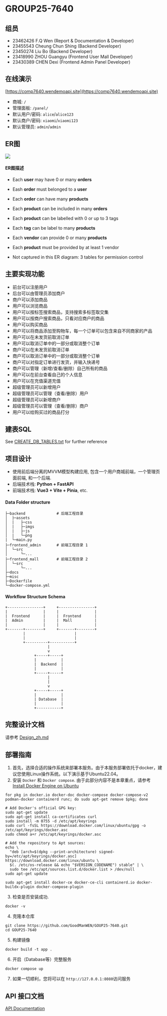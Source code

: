 # GROUP25-7640

## 组员
- 23462426 F.Q Wen (Report & Documentation & Developer)
- 23455543 Cheung Chun Shing (Backend Developer)
- 23450274 Liu Bo (Backend Developer)
- 23418990 ZHOU Guangyu (Frontend User Mall Developer)
- 23430389 CHEN Dexi (Frontend Admin Panel Developer)

## 在线演示
[https://comp7640.wendemoapi.site](https://comp7640.wendemoapi.site)
- 商城: `/`
- 管理面板: `/panel/`
- 默认用户/密码: `alice`/`alice123`
- 默认商户/密码: `xiaomi`/`xiaomi123`
- 默认管理员: `admin`/`admin`



## ER图
![](https://github.com/GoodManWEN/GOUP25-7640/blob/main/misc/ERD-v2.png?raw=true)

#### ER图描述
- Each **user** may have 0 or many **orders**
- Eash **order** must belonged to a **user**

- Each **order** can have many **products** 
- Each **product** can be included in many **orders**

- Each **product** can be labelled with 0 or up to 3 tags
- Each **tag** can be label to many **products**

- Each **vendor** can provide 0 or many **products**
- Each **product** must be provided by at least 1 vendor

- Not captured in this ER diagram: 3 tables for permission control

## 主要实现功能
- 前台可以注册用户
- 后台可以由管理员添加商户
- 商户可以添加商品
- 用户可以浏览商品
- 用户可以按标签搜索商品，支持搜索多标签取交集
- 用户可以按商户搜索商品，只看对应商户的商品
- 用户可以购买商品
- 用户可以将商品添加至购物车，每一个订单可以包含来自不同商家的产品
- 用户可以在未发货前取消订单
- 用户可以取消订单中的一部分或取消整个订单
- 商户可以在未发货前取消订单
- 商户可以取消订单中的一部分或取消整个订单
- 商户可以对指定订单进行发货，并输入快递号
- 商户可以管理（新增/查看/删除）自己所有的商品
- 用户可以在前台查看自己的个人信息
- 用户可以在充值渠道充值
- 超级管理员可以新增用户
- 超级管理员可以管理（查看/删除）用户
- 超级管理员可以新增商户
- 超级管理员可以管理（查看/删除）商户
- 用户可以给购买过的商品打分

## 建表SQL
See [CREATE_DB_TABLES.txt](https://github.com/GoodManWEN/GOUP25-7640/blob/main/misc/CREATE_DB_TABLES.txt) for further reference


## 项目设计

- 使用前后端分离的MVVM模型构建应用, 包含一个用户商城前端，一个管理页面前端, 和一个后端.
- 后端技术栈: **Python + FastAPI**
- 前端技术栈: **Vue3 + Vite + Pinia**, etc.

#### Data Folder structure
```
├─backend              # 后端工程目录
│  ├─assets
│  |   ├─css
│  |   ├─imgs
│  |   ├─js
│  |   └─png
|  └─main.py
├─frontend_admin       # 前端工程目录 1
│  └─src
│      └─...
├─frontend_mall        # 前端工程目录 2
│  └─src
│      └─...
├─docs
├─misc
├─Dockerfile
└─docker-compose.yml
```


#### Workflow Structure Schema
```
+----------------+     +----------------+
|                |     |                |
|  Frontend      |     |  Frontend      |
|  Admin         |     |  Mall          |
|                |     |                |
+-------+--------+     +-------+--------+
        |                      |
        |                      |
        +----------+-----------+
                   |
                   v
             +-----+-----+
             |           |
             |  Backend  |
             |           |
             +-----+-----+
                   |
                   |
                   v
             +-----+-----+
             |           |
             | Database  |
             |           |
             +-----------+
```

## 完整设计文档

请参考 [Design_zh.md](https://github.com/GoodManWEN/GOUP25-7640/blob/main/docs/design_zh.md) 


## 部署指南

1. 首先，选择合适的操作系统来部署本服务。由于本服务部署依托于docker，建议您使用Linux操作系统。以下演示基于Ubuntu22.04。
2. 安装 `Docker` 和 `Docker compose`. 由于此部分内容不是本章重点，请参考 [Install Docker Engine on Ubuntu](https://docs.docker.com/engine/install/ubuntu/) 
```shell
for pkg in docker.io docker-doc docker-compose docker-compose-v2 podman-docker containerd runc; do sudo apt-get remove $pkg; done

# Add Docker's official GPG key:
sudo apt-get update
sudo apt-get install ca-certificates curl
sudo install -m 0755 -d /etc/apt/keyrings
sudo curl -fsSL https://download.docker.com/linux/ubuntu/gpg -o /etc/apt/keyrings/docker.asc
sudo chmod a+r /etc/apt/keyrings/docker.asc

# Add the repository to Apt sources:
echo \
  "deb [arch=$(dpkg --print-architecture) signed-by=/etc/apt/keyrings/docker.asc] https://download.docker.com/linux/ubuntu \
  $(. /etc/os-release && echo "$VERSION_CODENAME") stable" | \
  sudo tee /etc/apt/sources.list.d/docker.list > /dev/null
sudo apt-get update

sudo apt-get install docker-ce docker-ce-cli containerd.io docker-buildx-plugin docker-compose-plugin
```
3. 检查是否安装成功.
```shell
docker -v
```
4. 克隆本仓库
```shell
git clone https://github.com/GoodManWEN/GOUP25-7640.git
cd GOUP25-7640
```
5. 构建镜像
```shell
docker build -t app .
```
6. 开启（Database等）完整服务
```shell
docker compose up
```
7. 如果一切顺利，您将可以在 `http://127.0.0.1:8080`访问服务

## API 接口文档

[API Documentation](https://github.com/GoodManWEN/GOUP25-7640/blob/main/docs/api_design.md)
